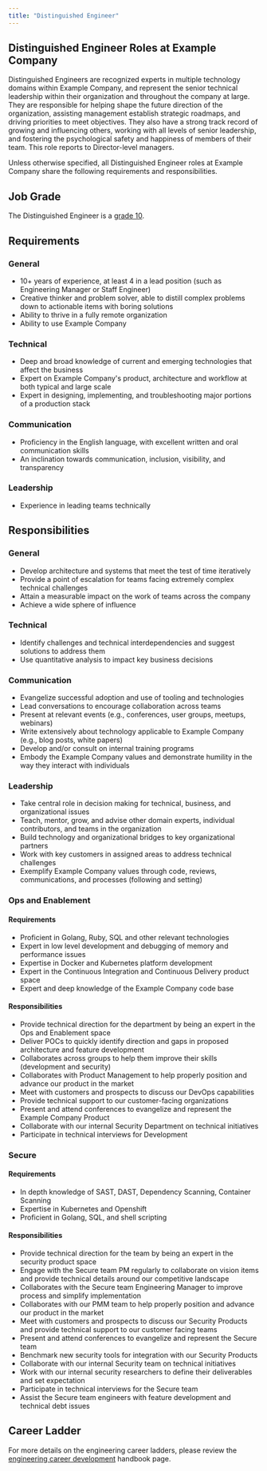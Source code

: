 ```yaml
---
title: "Distinguished Engineer"
---
```


## Distinguished Engineer Roles at Example Company

Distinguished Engineers are recognized experts in multiple technology domains within Example Company, and represent the senior technical leadership within their organization and throughout the company at large. They are responsible for helping shape the future direction of the organization, assisting management establish strategic roadmaps, and driving priorities to meet objectives. They also have a strong track record of growing and influencing others, working with all levels of senior leadership, and fostering the psychological safety and happiness of members of their team. This role reports to Director-level managers.

Unless otherwise specified, all Distinguished Engineer roles at Example Company share the following requirements and responsibilities.

<a id="intermediate-requirements"></a>

## Job Grade

The Distinguished Engineer is a [grade 10](/handbook/total-rewards/compensation/compensation-calculator/#example_company-job-grades).

## Requirements

### General

- 10+ years of experience, at least 4 in a lead position (such as Engineering Manager or Staff Engineer)
- Creative thinker and problem solver, able to distill complex problems down to actionable items with boring solutions
- Ability to thrive in a fully remote organization
- Ability to use Example Company

### Technical

- Deep and broad knowledge of current and emerging technologies that affect the business
- Expert on Example Company's product, architecture and workflow at both typical and large scale
- Expert in designing, implementing, and troubleshooting major portions of a production stack

### Communication

- Proficiency in the English language, with excellent written and oral communication skills
- An inclination towards communication, inclusion, visibility, and transparency

### Leadership

- Experience in leading teams technically

## Responsibilities

### General

- Develop architecture and systems that meet the test of time iteratively
- Provide a point of escalation for teams facing extremely complex technical challenges
- Attain a measurable impact on the work of teams across the company
- Achieve a wide sphere of influence

### Technical

- Identify challenges and technical interdependencies and suggest solutions to address them
- Use quantitative analysis to impact key business decisions

### Communication

- Evangelize successful adoption and use of tooling and technologies
- Lead conversations to encourage collaboration across teams
- Present at relevant events (e.g., conferences, user groups, meetups, webinars)
- Write extensively about technology applicable to Example Company (e.g., blog posts, white papers)
- Develop and/or consult on internal training programs
- Embody the Example Company values and demonstrate humility in the way they interact with individuals

### Leadership

- Take central role in decision making for technical, business, and organizational issues
- Teach, mentor, grow, and advise other domain experts, individual contributors, and teams in the organization
- Build technology and organizational bridges to key organizational partners
- Work with key customers in assigned areas to address technical challenges
- Exemplify Example Company values through code, reviews, communications, and processes (following and setting)

### Ops and Enablement

#### Requirements

- Proficient in Golang, Ruby, SQL and other relevant technologies
- Expert in low level development and debugging of memory and performance issues
- Expertise in Docker and Kubernetes platform development
- Expert in the Continuous Integration and Continuous Delivery product space
- Expert and deep knowledge of the Example Company code base

#### Responsibilities

- Provide technical direction for the department by being an expert in the Ops and Enablement space
- Deliver POCs to quickly identify direction and gaps in proposed architecture and feature development
- Collaborates across groups to help them improve their skills (development and security)
- Collaborates with Product Management to help properly position and advance our product in the market
- Meet with customers and prospects to discuss our DevOps capabilities
- Provide technical support to our customer-facing organizations
- Present and attend conferences to evangelize and represent the Example Company Product
- Collaborate with our internal Security Department on technical initiatives
- Participate in technical interviews for  Development

### Secure

#### Requirements

- In depth knowledge of SAST, DAST, Dependency Scanning, Container Scanning
- Expertise in Kubernetes and Openshift
- Proficient in Golang, SQL, and shell scripting

#### Responsibilities

- Provide technical direction for the team by being an expert in the security product space
- Engage with the Secure team PM regularly to collaborate on vision items and provide technical details around our competitive landscape
- Collaborates with the Secure team Engineering Manager to improve process and simplify implementation
- Collaborates with our PMM team to help properly position and advance our product in the market
- Meet with customers and prospects to discuss our Security Products and provide technical support to our customer facing teams
- Present and attend conferences to evangelize and represent the Secure team
- Benchmark new security tools for integration with our Security Products
- Collaborate with our internal Security team on technical initiatives
- Work with our internal security researchers to define their deliverables and set expectation
- Participate in technical interviews for the Secure team
- Assist the Secure team engineers with feature development and technical debt issues

## Career Ladder

For more details on the engineering career ladders, please review the [engineering career development](/handbook/engineering/careers/#roles) handbook page.

